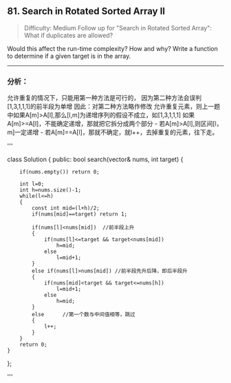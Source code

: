 ## 81. Search in Rotated Sorted Array II
> Difficulty: Medium
Follow up for "Search in Rotated Sorted Array":
What if duplicates are allowed?

Would this affect the run-time complexity? How and why?
Write a function to determine if a given target is in the array.

--------------------------------------------------------------------------

### 分析：

允许重复的情况下，只能用第一种方法是可行的，
因为第二种方法会误判[1,3,1,1,1]的前半段为单增
因此：对第二种方法略作修改
    允许重复元素，则上一题中如果A[m]>A[l],那么[l,m]为递增序列的假设不成立，如[1,3,1,1,1]
    如果A[m]>=A[l]，不能确定递增，那就把它拆分成两个部分
    - 若A[m]>A[l],则区间[l，m]一定递增
    - 若A[m]==A[l]，那就不确定，就l++，去掉重复的元素，往下走。

'''

class Solution {
public:
    bool search(vector<int>& nums, int target) {

        if(nums.empty()) return 0;

		int l=0;
		int h=nums.size()-1;
		while(l<=h)
		{
			const int mid=(l+h)/2;
			if(nums[mid]==target) return 1;

			if(nums[l]<nums[mid])  //前半段上升
			{
				if(nums[l]<=target && target<nums[mid])
					h=mid;
				else
					l=mid+1;			
			}
			else if(nums[l]>nums[mid]) //前半段先升后降，即后半段升
			{
				if(nums[mid]<target && target<=nums[h])
					l=mid+1;
				else
					h=mid;
			}
			else      //第一个数与中间值相等，跳过
			{
				l++;
			}
		}
		return 0;
    }
};

'''


